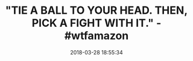 ---
title: '"TIE A BALL TO YOUR HEAD. THEN, PICK A FIGHT WITH IT." - #wtfamazon'
name: >-
  Boxing Reflex Ball Fight Ball with Adjustable Headband for Reflex Speed
  Training Boxing Punch Exercise Training to Improve Reactions and Speed, Boxing
  Gym Equipment for Both Training and Fitness
date: '2018-03-28 18:55:34'
buy_now: >-
  https://www.amazon.com/Adjustable-Headband-Training-Reactions-Equipment/dp/B077SRHLMS?SubscriptionId=AKIAIA5RBQIWQVTCUEUQ&tag=coldcutdeals-20&linkCode=xm2&camp=2025&creative=165953&creativeASIN=B077SRHLMS
description_markdown: >+
  Boxing Reflex Ball Fight Ball with Adjustable Headband for Reflex Speed
  Training Boxing Punch Exercise Training to Improve Reactions and Speed, Boxing
  Gym Equipment for Both Training and Fitness

    - 【Suitable for all people】: Man or woman, teenager or child... Boxers like Vasyl Lomachenko and Anthony Joshua are Training with this Reflex Fight Ball. It's also an interesting game release the pressure from this moment.

    - 【Improve Your Reaction Skill】: Improve reaction speed and hand eye coordination, Accuracy and speed punch

    - 【Good for Your Health】: Boxing this reflex ball is a good alternative for a gym. It will influence all muscle groups, really burn out your arms, chest, shoulders and upper back, perfect for calorie burning and conditioning

    - 【Lightweight and Portable】: You can take this Reflex Fight Ball with you anywhere. Will perfectly fit into your pocket and backpack. Very convenient for transportation.

    - 【Suitable for combat and fighting Sports】: Boxing, MMA, Combat, Mixed Martial Arts MMA, Kickboxing, Muay Thai, Taekwondo, Lethwei, Burmese, etc

tweet_id_str: '979069501760331778'
price: $9.99
you_save: ''
asin: B077SRHLMS
image: 'https://images-na.ssl-images-amazon.com/images/I/41WOgaJgVjL.jpg'

---